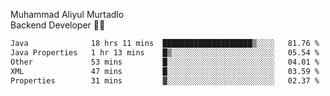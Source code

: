 Muhammad Aliyul Murtadlo
<br>
Backend Developer 👨‍💻
<br>
<!--START_SECTION:waka-->

```txt
Java              18 hrs 11 mins  ████████████████████▒░░░░   81.76 %
Java Properties   1 hr 13 mins    █▒░░░░░░░░░░░░░░░░░░░░░░░   05.54 %
Other             53 mins         █░░░░░░░░░░░░░░░░░░░░░░░░   04.01 %
XML               47 mins         █░░░░░░░░░░░░░░░░░░░░░░░░   03.59 %
Properties        31 mins         ▓░░░░░░░░░░░░░░░░░░░░░░░░   02.37 %
```

<!--END_SECTION:waka-->
